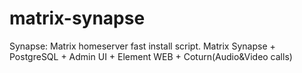 # matrix-synapse
Synapse: Matrix homeserver fast install script. Matrix Synapse + PostgreSQL + Admin UI + Element WEB + Coturn(Audio&amp;Video calls)
